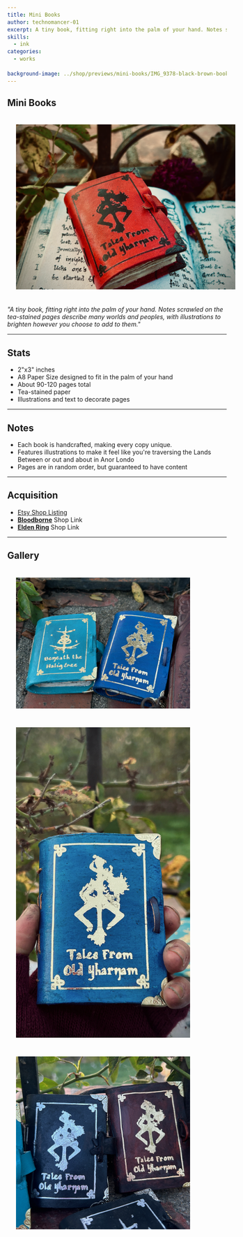 ```yaml
---
title: Mini Books
author: technomancer-01
excerpt: A tiny book, fitting right into the palm of your hand. Notes scrawled on the tea-stained pages describe many worlds and peoples, with illustrations to brighten however you choose to add to them.
skills:
  - ink
categories:
  - works

background-image: ../shop/previews/mini-books/IMG_9378-black-brown-book-preview.png
---
```

<style>
img {
    display: inline-flex;
    margin: 20px;
}
.imageDisplay {
  object-fit:contain; 
  width: 400px;
}
</style>

## Mini Books

<img  src="../shop/previews/mini-books/IMG_0459.png" onclick="myFunction(this);">



*"A tiny book, fitting right into the palm of your hand. Notes scrawled on the tea-stained pages describe many worlds and peoples, with illustrations to brighten however you choose to add to them."*

---

## Stats
- 2"x3" inches
- A8 Paper Size designed to fit in the palm of your hand
- About 90-120 pages total
- Tea-stained paper
- Illustrations and text to decorate pages

---

## Notes
- Each book is handcrafted, making every copy unique.
- Features illustrations to make it feel like you're traversing the Lands Between or out and about in Anor Londo
- Pages are in random order, but guaranteed to have content

---

## Acquisition
- [Etsy Shop Listing](https://www.etsy.com/listing/1673521600/handbound-mini-soulsborne-grimoire-basic)
- **[Bloodborne](https://technomancer01.etsy.com/listing/1794521603/mini-bloodborne-grimoire-handbound)** Shop Link
- **[Elden Ring](https://technomancer01.etsy.com/listing/1780325542/mini-elden-ring-grimoire-handbound)** Shop Link

---

## Gallery

<img class="imageDisplay" src="/shop/previews/mini-books/IMG_0422.png" onclick="myFunction(this);">
<img class="imageDisplay" src="/shop/previews/mini-books/F77D0564-9CA4-49C9-BD08-B07744F1ABD2.png" onclick="myFunction(this);">
<img class="imageDisplay" src="/shop/previews/mini-books/IMG_9378-black-brown-book-preview.png" onclick="myFunction(this);">
